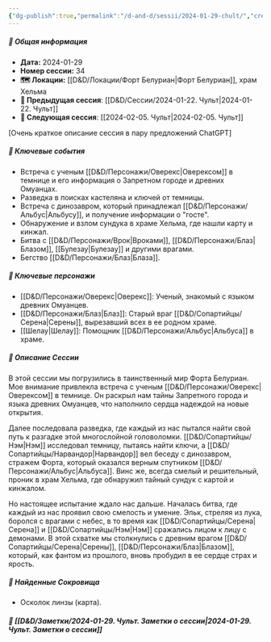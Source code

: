 ```yaml
---
{"dg-publish":true,"permalink":"/d-and-d/sessii/2024-01-29-chult/","created":"2024-01-29T21:09:33.603+04:00","updated":"2024-02-05T20:43:22.464+04:00"}
---
```



##### 📅 Общая информация

- **Дата:** 2024-01-29
- **Номер cессии:** 34
- **🗺️ Локации:** [[D&D/Локации/Форт Белуриан\|Форт Белуриан]], храм Хельма
- **🔗 Предыдущая сессия**: [[D&D/Сессии/2024-01-22. Чульт\|2024-01-22. Чульт]]
- **🔗 Следующая сессия**: [[2024-02-05. Чульт\|2024-02-05. Чульт]]

[Очень краткое описание сессия в пару предложений ChatGPT]
##### 🔑 **Ключевые события** 
- Встреча с ученым [[D&D/Персонажи/Оверекс\|Оверексом]] в темнице и его информация о Запретном городе и древних Омуанцах.
- Разведка в поисках кастеляна и ключей от темницы.
- Встреча с динозавром, который принадлежал [[D&D/Персонажи/Альбус\|Альбусу]], и получение информации о "госте".
- Обнаружение и взлом сундука в храме Хельма, где нашли карту и кинжал.
- Битва с [[D&D/Персонажи/Врок\|Вроками]], [[D&D/Персонажи/Блаз\|Блазом]], [[Булезау\|Булезау]] и другими врагами.
- Бегство [[D&D/Персонажи/Блаз\|Блаза]].
##### 🧍 **Ключевые персонажи** 
- [[D&D/Персонажи/Оверекс\|Оверекс]]: Ученый, знакомый с языком древних Омуанцев.
- [[D&D/Персонажи/Блаз\|Блаз]]: Старый враг [[D&D/Сопартийцы/Серена\|Серены]], вырезавший всех в ее родном храме.
- [[Шелау\|Шелау]]: Помощник [[D&D/Персонажи/Альбус\|Альбуса]] в храме.
##### 📖 **Описание Сессии** 
В этой сессии мы погрузились в таинственный мир Форта Белуриан. Мое внимание привлекла встреча с ученым [[D&D/Персонажи/Оверекс\|Оверексом]] в темнице. Он раскрыл нам тайны Запретного города и языка древних Омуанцев, что наполнило сердца надеждой на новые открытия.

Далее последовала разведка, где каждый из нас пытался найти свой путь к разгадке этой многослойной головоломки. [[D&D/Сопартийцы/Нэм\|Нэм]] исследовал темницу, пытаясь найти ключи, а [[D&D/Сопартийцы/Нарвандор\|Нарвандор]] вел беседу с динозавром, стражем Форта, который оказался верным спутником [[D&D/Персонажи/Альбус\|Альбуса]]. Винс же, всегда смелый и решительный, проник в храм Хельма, где обнаружил тайный сундук с картой и кинжалом.

Но настоящее испытание ждало нас дальше. Началась битва, где каждый из нас проявил свою смелость и умение. Эльк, стреляя из лука, боролся с врагами с небес, в то время как [[D&D/Сопартийцы/Серена\|Серена]] и [[D&D/Сопартийцы/Нэм\|Нэм]] сражались лицом к лицу с демонами. В этой схватке мы столкнулись с древним врагом [[D&D/Сопартийцы/Серена\|Серены]], [[D&D/Персонажи/Блаз\|Блазом]], который, как фантом из прошлого, вновь пробудил в ее сердце страх и ярость.
##### 💎 **Найденные Сокровища** 
- Осколок линзы (карта).
##### 📝 **[[D&D/Заметки/2024-01-29. Чульт. Заметки о сессии\|2024-01-29. Чульт. Заметки о сессии]]**

